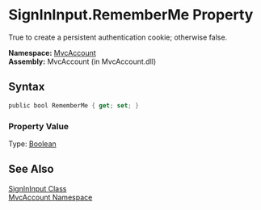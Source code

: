 SignInInput.RememberMe Property
===============================
True to create a persistent authentication cookie; otherwise false.

**Namespace:** [MvcAccount][1]  
**Assembly:** MvcAccount (in MvcAccount.dll)

Syntax
------

```csharp
public bool RememberMe { get; set; }
```

### Property Value
Type: [Boolean][2]

See Also
--------
[SignInInput Class][3]  
[MvcAccount Namespace][1]  

[1]: ../README.md
[2]: http://msdn.microsoft.com/en-us/library/a28wyd50
[3]: README.md